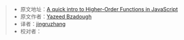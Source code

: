 > * 原文地址：[A quick intro to Higher-Order Functions in JavaScript](https://www.freecodecamp.org/news/a-quick-intro-to-higher-order-functions-in-javascript-1a014f89c6b/)
> * 原文作者：[Yazeed Bzadough](https://www.freecodecamp.org/news/author/yazeedb/)
> * 译者：[jingruzhang](https://github.com/jingruzhang)
> * 校对者：